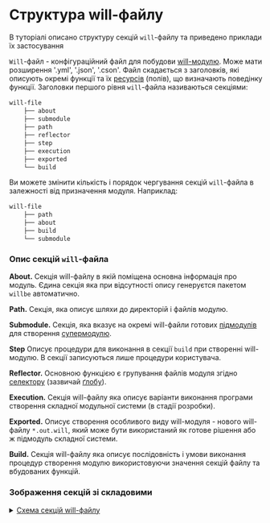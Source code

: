 # Структура will-файлу

В туторіалі описано структуру секцій `will`-файлу та приведено приклади їх застосування

`Will`-файл - конфігураційний файл для побудови [will-модулю](Concepts.ukr.md#module). Може мати розширення '.yml', '.json', '.cson'.  Файл скадається з заголовків, які описують окремі функції та їх [ресурсів](Concepts.ukr.md#resource) (полів), що визначають поведінку функції. Заголовки першого рівня `will`-файла називаються секціями:  
```
will-file
    ├── about
    ├── submodule
    ├── path
    ├── reflector
    ├── step
    ├── execution
    ├── exported
    └── build

```
Ви можете змінити кількість і порядок чергування секцій `will`-файла в залежності від призначення модуля. Наприклад:
```
will-file
    ├── path
    ├── about
    ├── build
    └── submodule

```

### Опис секцій `will`-файла
<a name="about"></a> **About.** Секція will-файлу в якій поміщена основна інформація про модуль. Єдина секція яка при відсутності опису генеруєтся пакетом `willbe` автоматично.      

<a name="path"></a> **Path.** Секція, яка описує шляхи до директорій і файлів модулю.  

<a name="submodule"></a> **Submodule.** Секція, яка вказує на окремі will-файли готових [підмодулів](Concepts.ukr.md#submodule) для створення [супермодулю](Concepts.ukr.md#supermodule).  

<a name="step"></a> **Step** Описує процедури для виконання в секції `build` при створенні will-модулю. В секції записуються лише процедури користувача.  

<a name="reflector"></a> **Reflector.** Основною функцією є групування файлів модуля згідно [селектору](Concepts.ukr.md#selector) (зазвичай [ґлобу](Concepts.ukr.md#selector-with-glob)).   

<a name="execution"></a> **Execution.** Секція will-файлу яка описує варіанти виконання програми створення складної модульної системи (в стадії розробки).

<a name="exported"></a> **Exported.** Описує створення особливого виду will-модуля - нового will-файлу `*.out.will`, який може бути використаний як готове рішення або ж підмодуль складної системи.  

<a name="build"></a> **Build.** Секція will-файлу яка описує послідовність і умови виконання процедур створення модулю використовуючи значення секцій файлу та вбудованих функцій.  

### Зображення секцій зі складовими
<details>
  <summary><u>Схема секцій will-файлу</u></summary>
Секція 'path'
![path.section.ukr](./Images/path.section.ukr.png)
Секція 'submodule'
![submodule.section.ukr](./Images/submodule.section.ukr.png)
Секція 'reflector'
![reflector.section.ukr](./Images/reflector.section.ukr.png)

</details>
